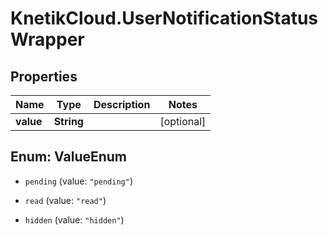 # KnetikCloud.UserNotificationStatusWrapper

## Properties
Name | Type | Description | Notes
------------ | ------------- | ------------- | -------------
**value** | **String** |  | [optional] 


<a name="ValueEnum"></a>
## Enum: ValueEnum


* `pending` (value: `"pending"`)

* `read` (value: `"read"`)

* `hidden` (value: `"hidden"`)




